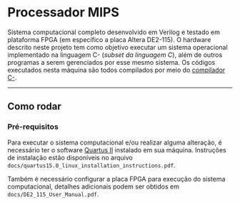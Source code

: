 # Processador MIPS

Sistema computacional completo desenvolvido em Verilog e testado em plataforma FPGA (em específico a placa Altera DE2-115). O hardware descrito neste projeto tem como objetivo executar um sistema operacional implementado na linguagem C- (*subset da linguagem C*), além de outros programas a serem gerenciados por esse mesmo sistema. Os códigos executados nesta máquina são todos compilados por meio do [compilador C-](https://github.com/diegowendel/compilador-cmenos).

---

## Como rodar

### Pré-requisitos

Para executar o sistema computacional e/ou realizar alguma alteração, é necessário ter o software [Quartus II](http://fpgasoftware.intel.com/15.0/?edition=web) instalado em sua máquina. Instruções de instalação estão disponíveis no arquivo `docs/quartus15.0_linux_installation_instructions.pdf`.

Também é necessário configurar a placa FPGA para execução do sistema computacional, detalhes adicionais podem ser obtidos em `docs/DE2_115_User_Manual.pdf`.
